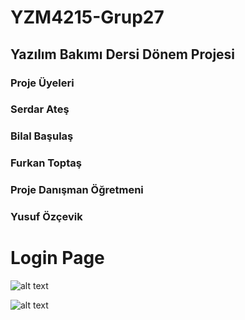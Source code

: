# YZM4215-Grup27
## Yazılım Bakımı Dersi Dönem Projesi

### Proje Üyeleri    
### Serdar Ateş

### Bilal Başulaş

### Furkan Toptaş

### Proje Danışman Öğretmeni

### Yusuf Özçevik


# Login Page


![alt text](https://media.discordapp.net/attachments/692110224101998645/775697153502740530/login.PNG?width=914&height=452)

![alt text](https://cdn.discordapp.com/attachments/692110224101998645/775697860481646602/sAlnts.PNG?width=914&height=452)

